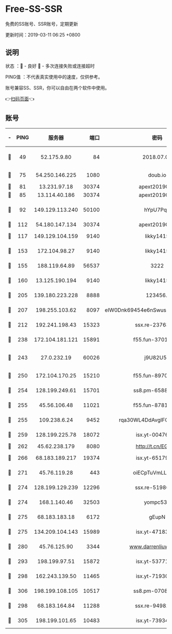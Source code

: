 # Free-SS-SSR

免费的SS账号、SSR账号，定期更新

更新时间：2019-03-11 06:25 +0800

## 说明

状态     ：🙂 - 良好 🙁 - 多次连接失败或连接超时

PING值   ：不代表真实使用中的速度，仅供参考。

账号兼容SS、SSR，你可以自由在两个软件中使用。

👉[扫码页面](https://liesauer.github.io/Free-SS-SSR/)👈

## 账号

|-|PING|服务器|端口|密码|加密方式|区域|
|:----:|:----:|:-----:|-----:|:----:|:----:|:----:|
|🙂|49|52.175.9.80|84|2018.07.07|chacha20-ietf-poly1305|HK|
|🙂|75|54.250.146.225|1080|doub.io|aes-256-cfb|JP|
|🙂|81|13.231.97.18|30374|apext2019006|chacha20|JP|
|🙂|85|13.114.40.186|30374|apext2019006|chacha20|JP|
|🙂|92|149.129.113.240|50100|hYpU7PqP|chacha20-ietf-poly1305|CN|
|🙂|112|54.180.147.134|30374|apext2019006|chacha20|KR|
|🙂|117|149.129.104.159|9140|likky1415|aes-256-cfb|HK|
|🙂|153|172.104.98.27|9140|likky1415|aes-256-cfb|JP|
|🙂|155|188.119.64.89|56537|3222|aes-256-cfb|RU|
|🙂|160|13.125.190.194|9140|likky1415|aes-256-cfb|KR|
|🙂|205|139.180.223.228|8888|123456..|aes-256-cfb|JP|
|🙂|207|198.255.103.62|8097|eIW0Dnk69454e6nSwuspv9DmS201tQ0D|aes-256-cfb|US|
|🙂|212|192.241.198.43|15323|ssx.re-23763475|aes-256-cfb|US|
|🙂|238|172.104.181.121|15891|f55.fun-37015759|aes-256-cfb|SG|
|🙂|243|27.0.232.19|60026|j9U82U53|xchacha20-ietf-poly1305|HK|
|🙂|250|172.104.170.25|15210|f55.fun-89704073|aes-256-cfb|SG|
|🙂|254|128.199.249.61|15701|ss8.pm-65889965|aes-256-cfb|SG|
|🙂|255|45.56.106.48|11021|f55.fun-87816355|aes-256-cfb|US|
|🙂|255|109.238.6.24|9452|rqa30WL4DdAvgIFG6Fs3znzTa|aes-256-cfb|FR|
|🙂|259|128.199.225.78|18072|isx.yt-00476269|aes-256-cfb|SG|
|🙂|262|45.62.238.179|8080|http://t.cn/EGJIyrl|rc4-md5|CA|
|🙂|266|68.183.189.217|19374|isx.yt-65179511|aes-256-cfb|SG|
|🙂|271|45.76.119.28|443|oiECpTuVmLLxk4Ts|aes-256-cfb|AU|
|🙂|274|128.199.129.239|12296|ssx.re-51986565|aes-256-cfb|SG|
|🙂|274|168.1.140.46|32503|yompc535|aes-256-cfb|AU|
|🙂|275|68.183.183.18|6172|gEupN|aes-256-cfb|SG|
|🙂|275|134.209.104.143|15989|isx.yt-47183662|aes-256-cfb|SG|
|🙂|280|45.76.125.90|3344|www.darrenliuwei.com|aes-256-cfb|AU|
|🙂|293|198.199.97.51|15872|isx.yt-53771202|aes-256-cfb|US|
|🙂|298|162.243.139.50|11465|isx.yt-71930658|aes-256-cfb|US|
|🙂|306|198.199.108.105|10517|ss8.pm-07082945|aes-256-cfb|US|
|🙂|298|68.183.164.84|11288|ssx.re-94982417|aes-256-cfb|US|
|🙂|305|198.199.101.65|10483|isx.yt-73934395|aes-256-cfb|US|
